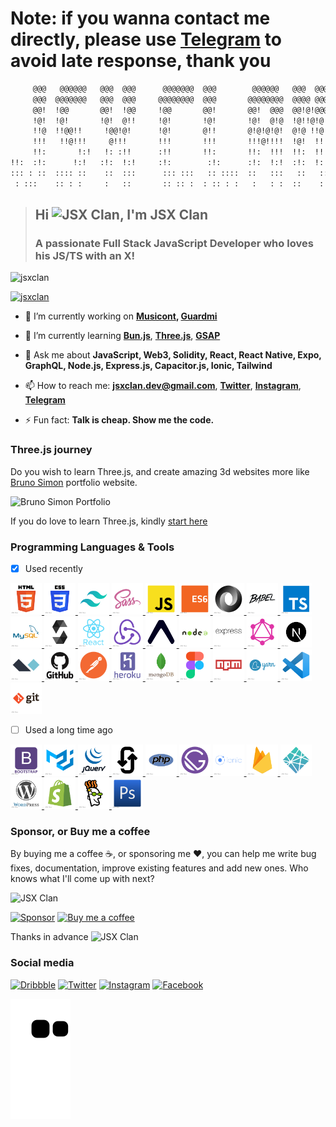<!--
**jsxclan/jsxclan** is a ✨ _special_ ✨ repository because its `README.md` (this file) appears on your GitHub profile.

Here are some ideas to get you started:

- 🔭 I’m currently working on ...
- 🌱 I’m currently learning ...
- 👯 I’m looking to collaborate on ...
- 🤔 I’m looking for help with ...
- 💬 Ask me about ...
- 📫 How to reach me: ...
- 😄 Pronouns: ...
- ⚡ Fun fact: ...
-->

# **Note:** if you wanna contact me directly, please use [Telegram](https://t.me/jsxclan) to avoid late response, thank you

```txt
     @@@   @@@@@@   @@@  @@@      @@@@@@@  @@@        @@@@@@   @@@  @@@
     @@@  @@@@@@@   @@@  @@@     @@@@@@@@  @@@       @@@@@@@@  @@@@ @@@
     @@!  !@@       @@!  !@@     !@@       @@!       @@!  @@@  @@!@!@@@
     !@!  !@!       !@!  @!!     !@!       !@!       !@!  @!@  !@!!@!@!
     !!@  !!@@!!     !@@!@!      !@!       @!!       @!@!@!@!  @!@ !!@!
     !!!   !!@!!!     @!!!       !!!       !!!       !!!@!!!!  !@!  !!!
     !!:       !:!   !: :!!      :!!       !!:       !!:  !!!  !!:  !!!
!!:  :!:      !:!   :!:  !:!     :!:        :!:      :!:  !:!  :!:  !:!
::: : ::  :::: ::    ::  :::      ::: :::   :: ::::  ::   :::   ::   ::
 : :::    :: : :     :   ::       :: :: :  : :: : :   :   : :  ::    :
```

> ## Hi ![JSX Clan](https://res.cloudinary.com/jsxclan/image/upload/c_scale,w_35/v1623338916/GitHub/Emojis/Person_Mattew_Skin_Tone_White_Posture_23_Hugging_mgzsku.png), I'm JSX Clan
>
> ### A passionate Full Stack JavaScript Developer who loves his JS/TS with an X!

![jsxclan](https://komarev.com/ghpvc/?username=jsxclan&label=Profile%20views&color=0e75b6&style=plastic)

[![jsxclan](https://github-profile-trophy.vercel.app/?username=jsxclan&column=6&margin-w=7&margin-h=7)](https://github.com/jsxclan)

- 🔭 I’m currently working on **[Musicont](https://github.com/jsxclan/musicont), [Guardmi](https://github.com/jsxclan/guardmi)**

- 🌱 I’m currently learning **[Bun.js](https://bun.sh)**, **[Three.js](https://threejs.org)**, **[GSAP](https://greensock.com)**

- 💬 Ask me about **JavaScript, Web3, Solidity, React, React Native, Expo, GraphQL, Node.js, Express.js, Capacitor.js, Ionic, Tailwind**

- 📫 How to reach me: **[jsxclan.dev@gmail.com](mailto:jsxclan.dev@gmail.com)**, **[Twitter](https://twitter.com/jsx_clan)**, **[Instagram](https://instagram.com/jsx.clan)**, **[Telegram](https://t.me/jsxclan)**

- ⚡ Fun fact: **Talk is cheap. Show me the code.**

### Three.js journey

Do you wish to learn Three.js, and create amazing 3d websites more like [Bruno Simon](https://bruno-simon.com) portfolio website.

![Bruno Simon Portfolio](https://res.cloudinary.com/jsxclan/image/upload/v1625326168/GitHub/Bruno%20Simon/portfolio.jpg)

If you do love to learn Three.js, kindly [start here](https://threejs-journey.xyz)

### Programming Languages & Tools

- [x] Used recently

<p align="left">
  <!-- Programming Langauges -->
  <a href="https://en.wikipedia.org/wiki/HTML5" target="_blank">
    <img src="icons/programming-langauges/html.png" alt="HTML5" width="50" height="50"/>
  </a>
  <a href="https://en.wikipedia.org/wiki/CSS" target="_blank">
    <img src="icons/programming-langauges/css.png" alt="CSS3" width="50" height="50"/>
  </a>
  <a href="https://tailwindcss.com" target="_blank">
    <img src="icons/programming-langauges/tailwind-css.png" alt="Tailwind" width="50" height="50"/>
  </a>
  <a href="https://sass-lang.com" target="_blank">
    <img src="icons/programming-langauges/sass.png" alt="Sass" width="50" height="50"/>
  </a>
  <a href="https://www.javascript.com" target="_blank">
    <img src="icons/programming-langauges/javascript.png" alt="JavaScript" width="50" height="50"/>
  </a>
  <a href="https://es6.io" target="_blank">
    <img src="icons/programming-langauges/es6.png" alt="Es6" width="50" height="50"/>
  </a>
  <a href="https://www.json.org" target="_blank">
    <img src="icons/programming-langauges/json.png" alt="Json" width="50" height="50"/>
  </a>
  <a href="https://babeljs.io" target="_blank">
    <img src="icons/programming-langauges/babel.png" alt="Babel" width="50" height="50"/>
  </a>
  <a href="https://www.typescriptlang.org" target="_blank">
    <img src="icons/programming-langauges/typescript.png" alt="TypeScript" width="50" height="50"/>
  </a>
  <a href="https://www.mysql.com" target="_blank">
    <img src="icons/programming-langauges/mysql.png" alt="MySQL" width="50" height="50"/>
  </a>
  <a href="https://soliditylang.org" target="_blank">
    <img src="icons/programming-langauges/solidity.png" alt="Solidity" width="50" height="50"/>
  </a>
  
  <!-- Frameworks and Libraries -->
  <a href="https://reactjs.org" target="_blank">
    <img src="icons/frameworks-and-libraries/react-js.png" alt="React" width="50" height="50"/>
  </a>
  <a href="https://redux.js.org" target="_blank">
    <img src="icons/frameworks-and-libraries/redux.png" alt="Redux" width="50" height="50"/>
  </a>
  <a href="https://expo.dev" target="_blank">
    <img src="icons/frameworks-and-libraries/expo.png" alt="Expo" width="50" height="50"/>
  </a>
  <a href="https://nodejs.org" target="_blank">
    <img src="icons/frameworks-and-libraries/node-js.png" alt="Node.js" width="50" height="50"/>
  </a>
  <a href="https://expressjs.com" target="_blank">
    <img src="icons/frameworks-and-libraries/express-js.png" alt="Express.js" width="50" height="50"/>
  </a>
  <a href="https://graphql.org" target="_blank">
    <img src="icons/frameworks-and-libraries/graphql.png" alt="GraphQL" width="50" height="50"/>
  </a>
  <a href="https://nextjs.org" target="_blank">
    <img src="icons/frameworks-and-libraries/next-js.png" alt="Next.js" width="50" height="50"/>
  </a>
  <a href="https://alpinejs.dev" target="_blank">
    <img src="icons/frameworks-and-libraries/alpine-js.png" alt="Alpine.js" width="50" height="50"/>
  </a>
  
  <!-- Service -->
  <a href="https://github.com" target="_blank">
    <img src="icons/services/github.png" alt="Github" width="50" height="50"/>
  </a>
  <a href="https://www.postman.com" target="_blank">
    <img src="icons/services/postman.png" alt="Postman" width="50" height="50"/>
  </a>
  <a href="https://www.heroku.com" target="_blank">
    <img src="icons/services/heroku.png" alt="Heroku" width="50" height="50"/>
  </a>
  <a href="https://www.mongodb.com" target="_blank">
    <img src="icons/services/mongodb.png" alt="MongoDB" width="50" height="50"/>
  </a>
  
  <!-- Design Tools -->
  <a href="https://www.figma.com" target="_blank">
    <img src="icons/design-tools/figma.png" alt="Figma" width="50" height="50"/>
  </a>
  
  <!-- Package Managers -->
  <a href="https://www.npmjs.com" target="_blank">
    <img src="icons/package-managers/npm.png" alt="Npm" width="50" height="50"/>
  </a>
  <a href="https://yarnpkg.com" target="_blank">
    <img src="icons/package-managers/yarn.png" alt="Yarn" width="50" height="50"/>
  </a>
  
  <!-- Others -->
  <a href="https://code.visualstudio.com" target="_blank">
    <img src="icons/others/vscode.png" alt="VS Code" width="50" height="50"/>
  </a>
  <a href="https://git-scm.com" target="_blank">
    <img src="icons/others/git.png" alt="Git" width="50" height="50"/>
  </a>
</p>

- [ ] Used a long time ago

<p align="left">
  <!-- Programming Langauges -->
  <a href="https://getbootstrap.com" target="_blank">
    <img src="icons/programming-langauges/bootstrap.png" alt="Bootstrap" width="50" height="50"/>
  </a>
  <a href="https://material-ui.com" target="_blank">
    <img src="icons/programming-langauges/mui.png" alt="Material UI" width="50" height="50"/>
  </a>
  <a href="https://jquery.com" target="_blank">
    <img src="icons/programming-langauges/jquery.png" alt="jQuery" width="50" height="50"/>
  </a>
  <a href="https://en.wikipedia.org/wiki/Ajax_(programming)" target="_blank">
    <img src="icons/programming-langauges/ajax.png" alt="Ajax" width="50" height="50"/>
  </a>
  <a href="https://www.php.net" target="_blank">
    <img src="icons/programming-langauges/php.png" alt="PHP" width="50" height="50"/>
  </a>
  
  <!-- Frameworks and Libraries -->
  <a href="https://www.gatsbyjs.com" target="_blank">
    <img src="icons/frameworks-and-libraries/gatsby.png" alt="Gatsby" width="50" height="50"/>
  </a>
  <a href="https://ionicframework.com" target="_blank">
    <img src="icons/frameworks-and-libraries/ionic.png" alt="Ionic" width="50" height="50"/>
  </a>
  
  <!-- Service -->
  <a href="https://firebase.google.com" target="_blank">
    <img src="icons/services/firebase.png" alt="Firebase" width="50" height="50"/>
  </a>
  <a href="https://www.netlify.com" target="_blank">
    <img src="icons/services/netlify.png" alt="Netlify" width="50" height="50"/>
  </a>
  
  <!-- CMS -->
  <a href="https://wordpress.com" target="_blank">
    <img src="icons/cms/wordpress.png" alt="WordPress" width="50" height="50"/>
  </a>
  <a href="https://www.shopify.com" target="_blank">
    <img src="icons/cms/shopify.png" alt="Shopify" width="50" height="50"/>
  </a>
  <a href="https://www.godaddy.com" target="_blank">
    <img src="icons/cms/godaddy.png" alt="GoDaddy" width="50" height="50"/>
  </a>
  
  <!-- Design Tools -->
  <a href="https://www.photoshop.com" target="_blank">
    <img src="icons/design-tools/photoshop.png" alt="Photoshop" width="50" height="50"/>
  </a>
</p>

### Sponsor, or Buy me a coffee

<p align="left">
  By buying me a coffee ☕, or sponsoring me ♥️, you can help me write bug fixes, documentation, improve existing features and add new ones. Who knows what I'll come up with next?
  
  <p>
    <img src="https://res.cloudinary.com/jsxclan/image/upload/c_scale,w_50/v1623338914/GitHub/Emojis/Person_Mattew_Skin_Tone_White_Posture_1_Happy_vozqj9.png" alt="JSX Clan" />
  </p>
  
  [![Sponsor](https://res.cloudinary.com/jsxclan/image/upload/v1623339974/GitHub/Buttons/Sponsor_tsbvry.png)](https://patreon.com/jsxclan)
  [![Buy me a coffee](https://res.cloudinary.com/jsxclan/image/upload/v1623339974/GitHub/Buttons/Buy_me_a_Coffee_gpwalx.png)](https://www.buymeacoffee.com/jsxclan)
  
  Thanks in advance ![JSX Clan](https://res.cloudinary.com/jsxclan/image/upload/c_scale,w_40/v1623338916/GitHub/Emojis/Person_Mattew_Skin_Tone_White_Posture_20_Like_ydm3ya.png)
</p>

### Social media

[![Dribbble](https://res.cloudinary.com/jsxclan/image/upload/v1623340389/GitHub/Socail%20media/Dribbble_fnjrid.png)](https://dribbble.com/jsxclan)
[![Twitter](https://res.cloudinary.com/jsxclan/image/upload/v1623340389/GitHub/Socail%20media/Twitter_zkhh6z.png)](https://twitter.com/jsx_clan)
[![Instagram](https://res.cloudinary.com/jsxclan/image/upload/v1623340389/GitHub/Socail%20media/Instagram_zjqkko.png)](https://instagram.com/jsx.clan)
[![Facebook](https://res.cloudinary.com/jsxclan/image/upload/v1623340389/GitHub/Socail%20media/Facebook_evbpbg.png)](https://facebook.com/JSX-Clan-103717625274089)

<!-- <p><img align="center" src="https://github-readme-stats.vercel.app/api/top-langs?username=jsxclan&show_icons=true&locale=en&layout=compact" alt="jsxclan" /></p>

<p><img align="center" src="https://github-readme-stats.vercel.app/api?username=jsxclan&show_icons=true&locale=en" alt="jsxclan" /></p>

<p><img align="center" src="https://github-readme-streak-stats.herokuapp.com/?user=jsxclan&" alt="jsxclan" /></p> -->

![GitHub contribution grid snake animation](https://raw.githubusercontent.com/jsxclan/jsxclan/output/github-contribution-grid-snake.svg)
